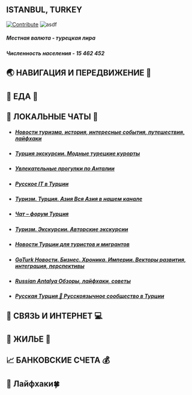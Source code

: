 ## **ISTANBUL, TURKEY** 
[![Contribute](https://img.shields.io/badge/contribute-100000?style=for-the-badge&logo=github&logoColor=white)](https://github.com/deskntea/destinations/)
![asdf](https://images.unsplash.com/photo-1524231757912-21f4fe3a7200?ixlib=rb-1.2.1&ixid=MnwxMjA3fDB8MHxwaG90by1wYWdlfHx8fGVufDB8fHx8&auto=format&fit=crop&w=2071&q=80)
##### Местная валюта - турецкая лира
##### Численность населения - 15 462 452 
## 🌏 НАВИГАЦИЯ И ПЕРЕДВИЖЕНИЕ 🚕
## 🍔 ЕДА 🥙
## 💬 ЛОКАЛЬНЫЕ ЧАТЫ 📧 
* ##### [Новости туризма, история, интересные события, путешествия, лайфхаки](https://t.me/Turkey_tourizm)
* ##### [Турция экскурсии. Модные турецкие курорты](https://t.me/turkihtrev)
* ##### [Увлекательные прогулки по Анталии](https://t.me/antaliyaprogulki)
* ##### [Русское IT в Турции](https://t.me/rutrit)
* ##### [Туризм. Турция. Азия Вся Азия в нашем канале](https://t.me/turizm_turk)
* ##### [Чат – форум Турция](https://t.me/forum_turkey)
* ##### [Туризм. Экскурсии. Авторские экскурсии](https://t.me/shomaturkey)
* ##### [Новости Турции для туристов и мигрантов](https://t.me/TurkeyTG)
* ##### [GoTurk Новости. Бизнес. Хроника. Империи. Векторы развития, интеграция, перспективы](https://t.me/goturkru)
* ##### [Russian Antalya Обзоры, лайфхаки, советы](https://t.me/russianantalya)
* ##### [Русская Турция  🌴 Русскоязычное сообщество в Турции](https://t.me/rustyrkey)
## 📱 СВЯЗЬ И ИНТЕРНЕТ 💻
## 🏡 ЖИЛЬЕ 🏢
## 📈 БАНКОВСКИЕ СЧЕТА 💰
## 🎯 Лайфхаки🍀
